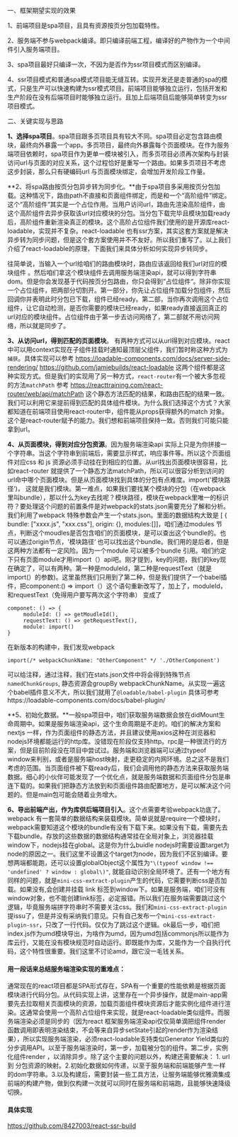 一、框架期望实现的效果

1、前端项目是spa项目，且具有资源按页分包加载特性。

2、服务端不参与webpack编译。即只编译前端工程，编译好的产物作为一个中间件引入服务端项目。

3、spa项目最好只编译一次，不因为是否作为ssr项目模式而区别编译。

4、ssr项目模式和普通spa模式项目能无缝互转。实现开发还是走普通的spa的模式，只是生产可以快速构建为ssr模式项目。前端项目能够独立运行，包括开发和生产阶段在没有后端项目时能够独立运行。且加上后端项目后能够简单转变为ssr项目模式。

二、关键实现与思路

**1、选择spa项目**。spa项目跟多页项目具有较大不同。spa项目必定包含路由模块，最终向外暴露一个app。多页项目，最终向外暴露每个页面模块。在作为服务端项目依赖时，spa项目作为更单一模块被引入，而多页项目必须再次架构与封装访问url与页面的对应关系，这个过程恰好是重写一个路由。如果多页项目不考虑这步封装，那么只有硬编码url 与页面模块绑定，会增加开发阶段工作量。

**2、将spa路由按页分包异步转为同步化。**由于spa项目多采用按页分包加载。这种情况下，路由path不直接和页面组件绑定，而是和一个“高阶组件”绑定。这个“高阶组件“其实是一个占位作用。当用户访问url，路由先渲染高阶组件，由这个高阶组件去异步获取该url对应模块的分包。当分包下载完毕且模块加载ready后，高阶组件重新渲染真正的模块。这个高阶占位组件我们使用的是开源库react-loadable，实现并不复杂。react-loadable 也有ssr方案，其实这套方案就是解决异步转为同步问题，但是这个套方案使用并不不友好。所以我们重写了。以上我们介绍了react-loadable的原理，下面我们来具体分析如何实现异步转同步。

往简单说，当输入一个url给咱们的路由模块时，路由应该返回给我们url对应的模块组件 。然后咱们拿这个模块组件去调用服务端渲染api，就可以得到字符串dom。但是你会发现基于代码按页分包路由，你只会得到“占位组件“。除非你实现一个占位组件，把两部分切割开。第一部分，你先让占位组件加载分包组件，然后回调你并表明此时分包已下载，组件已经ready。第二部，当你再次调用这个占位组件，让它自动检测，是否你需要的模块已经ready，如果ready直接返回真正的url对应的模块组件。占位组件由于第一步去访问网络了，第二部就不用访问网络，所以就是同步了。

**3、从访问url，得到匹配的页面模块**。
有两种方式可以从url得到对应模块。react 中可以用context实现在子组件挂载时通知最顶层父组件，我们暂时称这种方式为`捕获`。具体实现可以参考
https://loadable-components.com/docs/server-side-rendering/
https://github.com/jamiebuilds/react-loadable
这两个组件都是这种实现方式。但是我们的实现用了另一种方式，`react-router`有一个被大多忽视的方法`matchPath` 参考
https://reacttraining.com/react-router/web/api/matchPath
这个静态方法匹配的结果，和路由匹配的结果一致。我们可以利用它来提前得到匹配的具体组件模块。为什么我们选择这个方式？大家都知道在前端项目使用react-router中，组件能从props获得额外的match 对象。这个是react-router赋予的能力。我们想和前端项目保持一致。否则我们可能只能拿到url。

**4、从页面模块，得到对应分包资源**。因为服务端渲染api 实际上只是为你拼接一个字符串。当这个字符串到前端后，需要显示样式，响应事件等。所以这个页面组件对应css 和 js 资源必须手动挂在到相应的位置。从url找出页面模块很容易，比如react-router 就提供了一个静态方法matchPath，所以可以很容分析到访问的url命中哪个页面模块。但是从页面模块找到具体的分包有点难度。import\('模块路径‘\)， 这就是我们模块。第一难点，如果我们要找某个模块的分包（在webpack里叫bundle），那以什么为key去找呢？模块路径，模块在webpack里唯一的标识符？要处理这个问题的前置条件是对webpack的stats.json需要充分了解和分析。我们利用了webpack 特殊参数会产生一个stats.json。里面的数据结构大致是 \[ { bundle: \["xxxx.js",  "xxx.css"\], origin: {}, modules:\[\]\]，咱们通过modules 节点，判断这个moudles是否包含咱们的页面模块，是可以查出这个bundle的。也可以通过origin节点，'模块路径‘ 也可以找出这个bundle。我们用的是后者，但是这两种方法都有一定风险。因为一个module 可以被多个bundle 引用。咱们约定下只有页面module才用import（）api吧。刚才提到，key的问题，我们的key现在确定了，可以有两种。第一种是moduleId，第二种是requestText（就是import\(）的参数\)。这里虽然我们只用到了第二种，但是我们提供了一个babel插件，把component:\(\) =&gt; import（）这个语句重新改写了，加上了，moduleId，和requestText（免得用户要写两次这个字符串） 变成了
```
componet: () => { 
     moduleId: () => getMoudleId(),
     requestText: () => getRequestText(),
     module: import()
}
```
在新版本的构建中，我们发现webpack
```
import(/* webpackChunkName: "OtherComponent" */ './OtherComponent')
```
可以给注释，通过注释，我们在stats.json文件中将会得到特殊节点`namedChunkGroups`, 静态资源会groupBy webpackChunkName。从实现一遍这个babel插件意义不大，所以我们就用了`@loadable/babel-plugin` 具体可参考https://loadable-components.com/docs/babel-plugin/

**5、初始化数据。**一般spa项目中，咱们获取服务端数据会放在didMount生命周期中。如果是服务端渲染api，这个生命周期是不走的。咱们的解决方案和nextjs 一样，作为页面组件的静态方法，并且建议使用axios这种在浏览器和nodejs环境都能运行的http库。没错现在阶段仅支持http。rpc是一种很流行的方案，但是目前阶段没在项目中尝试过。服务端和浏览器端可以通过typeof window来判别，或者是服务端host映射，走更稳定的内网环境。总之这不是我们考虑的范围。当页面组件被下载ready后，我们会调用他的静态方法来获取服务端数据。细心的小伙伴可能发现了一个优化点，就是服务端数据和页面组件分包是串连下载的。如果我们把静态方法放到和页面组件路由配置地方，是可以解决这个问题的。但是main包可能会随着业务增大。

**6、导出前端产出，作为库供后端项目引入**。这个点需要考验webpack功底了。webpack 有一套简单的数据结构来装载模块。简单说就是require一个模块时，webpack需要知道这个模块的bundle有没有下载下来。如果没有下载，需要先去下载bundle。存放的这些数据的数据结构通常挂在全局对象上，浏览器挂载window下，nodejs挂在global。这是你为什么buidle nodejs时需要设置target为node的原因之一。我们这里不设置这个target为node，因为我们不区别编译。要想两端都能跑，还可以设置globalObject这个属性为`"\(typeof window !== 'undefined' ? window : global\)"`, 就能自动识别全局环境了。还有一个地方有同样的问题，就是`mini-css-extract-plugin`产生的代码，它需要判断css是否加载。如果没有,会创建并挂载 link 标签到window下。如果是服务端，咱们可没有window对象，也不能创建link标签，必定报错。所以我们在服务端需要跳过这个逻辑，毕竟服务端拼字符串时不需要关注css。我们和`mini-css-extract-plugin` 提issu了，但是并没有采纳我们意见。只有自己发布一个`mini-css-extract-plugin-ssr`，只改了一行代码。仅仅为了跳过这个逻辑。ok最后一步，咱们把index.js作为umd模块导出，为啥作为umd，因为umd包括commonjs所以能作为库云行，又能在没有模块规范时自动运行。即既能作为库，又能作为一个自执行代码，这个特性很重要。我们这里不讨论amd，跟它没一毛钱关系。

#### 用一段话来总结服务端渲染实现的重难点：
通常现在的react项目都是SPA形式存在，SPA有一个重要的性能依赖是根据页面模块进行代码分包。从代码实现上讲，这里存在一个异步操作，就是main-app需要先去拉取相关页面模块的资源，加载页面组件模块资源后才能实例化组件进行渲染。这通常会使用一个高阶占位组件来实现，就是react-loadable类似组件。而服务端渲染必须是同步的（因为react 框架服务端渲染api仅仅简单滴把组件render函数调用即表明渲染结束，不会等来自异步setState引起的render作为渲染结果），所以实现服务端渲染，必须react-loadable支持类似Generator Yield类似的分步调用API。以至于服务端渲染时，第一步，加载被分包的组件。第二步，实例化组件render ，以消除异步。除了这个主要的问题以外，构建还需要解决： 1. url 到 分包资源的映射。2.初始化数据如何传递，以至于服务端和前端能够产生一样的dom字符串。3.以及构建后，需要封装一些工具方法，让服务端能够优雅滴集成前端的构建产物，做到仅构建一次就可以同时在服务端和前端跑，且能够快速降级切换。


#### 具体实现
https://github.com/8427003/react-ssr-build
